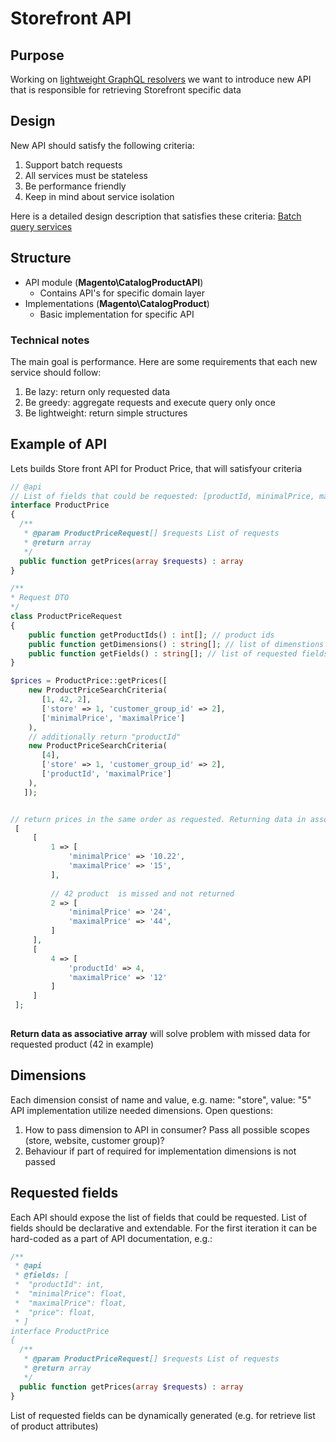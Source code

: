
# Storefront API

## Purpose
Working on [lightweight GraphQL resolvers](https://github.com/magento-performance/architecture/blob/graphql/design-documents/graph-ql/lightweight-resolver.md) we want to introduce new API
that is responsible for retrieving Storefront specific data

## Design 
New API should satisfy the following criteria:
1. Support batch requests
1. All services must be stateless
1. Be performance friendly
1. Keep in mind about service isolation

Here is a detailed design description that satisfies these criteria: [Batch query services](https://github.com/magento/architecture/pull/163/files?short_path=6bf9437#diff-6bf9437e365a3d978a3743fe86d815f5)

## Structure

* API module (**Magento\CatalogProductAPI**)
  * Contains API's for specific domain layer
* Implementations (**Magento\CatalogProduct**)
  * Basic implementation for specific API

### Technical notes

The main goal is performance. Here are some requirements that each new service should follow:
1. Be lazy: return only requested data
1. Be greedy: aggregate requests and execute query only once
1. Be lightweight:  return simple structures

## Example of API

Lets builds Store front API for Product Price, that will satisfyour criteria

```php
// @api
// List of fields that could be requested: [productId, minimalPrice, maximalPrice, price]
interface ProductPrice
{
  /**
   * @param ProductPriceRequest[] $requests List of requests
   * @return array
   */
  public function getPrices(array $requests) : array
}

/**
* Request DTO
*/
class ProductPriceRequest
{
    public function getProductIds() : int[]; // product ids
    public function getDimensions() : string[]; // list of dimenstions if format: ["name" => "value"]
    public function getFields() : string[]; // list of requested fields. Must be declared with API
}

$prices = ProductPrice::getPrices([
    new ProductPriceSearchCriteria(
       [1, 42, 2],
       ['store' => 1, 'customer_group_id' => 2],
       ['minimalPrice', 'maximalPrice']
    ),
    // additionally return "productId"
    new ProductPriceSearchCriteria(
       [4],
       ['store' => 1, 'customer_group_id' => 2],
       ['productId', 'maximalPrice']
    ),
   ]);


// return prices in the same order as requested. Returning data in associative array
 [
     [
         1 => [
             'minimalPrice' => '10.22',
             'maximalPrice' => '15',
         ],
         
         // 42 product  is missed and not returned
         2 => [
             'minimalPrice' => '24',
             'maximalPrice' => '44',
         ]
     ],
     [
         4 => [
             'productId' => 4,
             'maximalPrice' => '12'
         ]
     ]
 ];
 
```

**Return data as associative array** will solve problem with missed data for requested product (42 in example)

## Dimensions
Each dimension consist of name and value, e.g. name: "store", value: "5"
API implementation utilize needed dimensions. 
Open questions:
1. How to pass dimension to API in consumer? Pass all possible scopes (store, website, customer group)?
1. Behaviour if part of required for implementation dimensions is not passed

## Requested fields

Each API should expose the list of fields that could be requested. List of fields should be declarative and extendable. 
For the first iteration it can be hard-coded as a part of API documentation, e.g.:

```php
/** 
 * @api
 * @fields: [
 *  "productId": int,
 *  "minimalPrice": float,
 *  "maximalPrice": float,
 *  "price": float, 
 * ]
interface ProductPrice
{
  /**
   * @param ProductPriceRequest[] $requests List of requests
   * @return array
   */
  public function getPrices(array $requests) : array
}
```

List of requested fields can be dynamically generated (e.g. for retrieve list of product attributes)




